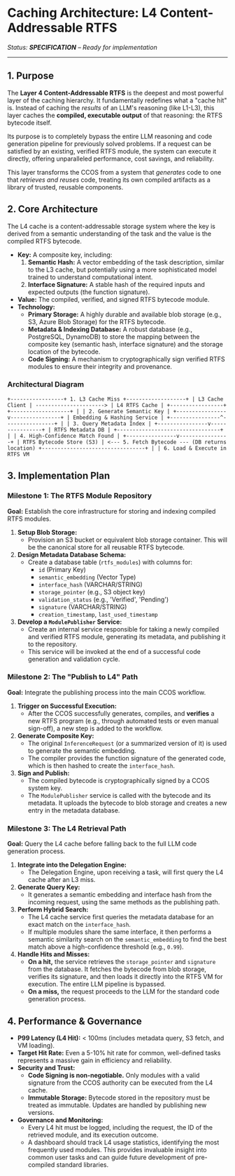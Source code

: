 # Caching Architecture: L4 Content-Addressable RTFS

_Status: **SPECIFICATION** – Ready for implementation_

---

## 1. Purpose

The **Layer 4 Content-Addressable RTFS** is the deepest and most powerful layer of the caching hierarchy. It fundamentally redefines what a "cache hit" is. Instead of caching the *results* of an LLM's reasoning (like L1-L3), this layer caches the **compiled, executable output** of that reasoning: the RTFS bytecode itself.

Its purpose is to completely bypass the entire LLM reasoning and code generation pipeline for previously solved problems. If a request can be satisfied by an existing, verified RTFS module, the system can execute it directly, offering unparalleled performance, cost savings, and reliability.

This layer transforms the CCOS from a system that *generates* code to one that *retrieves and reuses* code, treating its own compiled artifacts as a library of trusted, reusable components.

## 2. Core Architecture

The L4 cache is a content-addressable storage system where the key is derived from a semantic understanding of the task and the value is the compiled RTFS bytecode.

-   **Key:** A composite key, including:
    1.  **Semantic Hash:** A vector embedding of the task description, similar to the L3 cache, but potentially using a more sophisticated model trained to understand computational intent.
    2.  **Interface Signature:** A stable hash of the required inputs and expected outputs (the function signature).
-   **Value:** The compiled, verified, and signed RTFS bytecode module.
-   **Technology:**
    -   **Primary Storage:** A highly durable and available blob storage (e.g., S3, Azure Blob Storage) for the RTFS bytecode.
    -   **Metadata & Indexing Database:** A robust database (e.g., PostgreSQL, DynamoDB) to store the mapping between the composite key (semantic hash, interface signature) and the storage location of the bytecode.
    -   **Code Signing:** A mechanism to cryptographically sign verified RTFS modules to ensure their integrity and provenance.

### Architectural Diagram

```
+-----------------+ 1. L3 Cache Miss +-------------------+ | L3 Cache Client | ----------------------> | L4 RTFS Cache | +-----------------+ +-------------------+ | | 2. Generate Semantic Key | +----------------v----------------+ | Embedding & Hashing Service | +----------------^----------------+ | | 3. Query Metadata Index | +----------------v----------------+ | RTFS Metadata DB | +---------------------------------+ | | 4. High-Confidence Match Found | +----------------v----------------+ | RTFS Bytecode Store (S3) | <--- 5. Fetch Bytecode --- (DB returns location) +---------------------------------+ | | 6. Load & Execute in RTFS VM
```

## 3. Implementation Plan

### Milestone 1: The RTFS Module Repository

**Goal:** Establish the core infrastructure for storing and indexing compiled RTFS modules.

1.  **Setup Blob Storage:**
    *   Provision an S3 bucket or equivalent blob storage container. This will be the canonical store for all reusable RTFS bytecode.
2.  **Design Metadata Database Schema:**
    *   Create a database table (`rtfs_modules`) with columns for:
        *   `id` (Primary Key)
        *   `semantic_embedding` (Vector Type)
        *   `interface_hash` (VARCHAR/STRING)
        *   `storage_pointer` (e.g., S3 object key)
        *   `validation_status` (e.g., 'Verified', 'Pending')
        *   `signature` (VARCHAR/STRING)
        *   `creation_timestamp`, `last_used_timestamp`
3.  **Develop a `ModulePublisher` Service:**
    *   Create an internal service responsible for taking a newly compiled and verified RTFS module, generating its metadata, and publishing it to the repository.
    *   This service will be invoked at the end of a successful code generation and validation cycle.

### Milestone 2: The "Publish to L4" Path

**Goal:** Integrate the publishing process into the main CCOS workflow.

1.  **Trigger on Successful Execution:**
    *   After the CCOS successfully generates, compiles, and **verifies** a new RTFS program (e.g., through automated tests or even manual sign-off), a new step is added to the workflow.
2.  **Generate Composite Key:**
    *   The original `InferenceRequest` (or a summarized version of it) is used to generate the semantic embedding.
    *   The compiler provides the function signature of the generated code, which is then hashed to create the `interface_hash`.
3.  **Sign and Publish:**
    *   The compiled bytecode is cryptographically signed by a CCOS system key.
    *   The `ModulePublisher` service is called with the bytecode and its metadata. It uploads the bytecode to blob storage and creates a new entry in the metadata database.

### Milestone 3: The L4 Retrieval Path

**Goal:** Query the L4 cache before falling back to the full LLM code generation process.

1.  **Integrate into the Delegation Engine:**
    *   The Delegation Engine, upon receiving a task, will first query the L4 cache after an L3 miss.
2.  **Generate Query Key:**
    *   It generates a semantic embedding and interface hash from the incoming request, using the same methods as the publishing path.
3.  **Perform Hybrid Search:**
    *   The L4 cache service first queries the metadata database for an exact match on the `interface_hash`.
    *   If multiple modules share the same interface, it then performs a semantic similarity search on the `semantic_embedding` to find the best match above a high-confidence threshold (e.g., `0.99`).
4.  **Handle Hits and Misses:**
    *   **On a hit,** the service retrieves the `storage_pointer` and `signature` from the database. It fetches the bytecode from blob storage, verifies its signature, and then loads it directly into the RTFS VM for execution. The entire LLM pipeline is bypassed.
    *   **On a miss,** the request proceeds to the LLM for the standard code generation process.

## 4. Performance & Governance

-   **P99 Latency (L4 Hit):** < 100ms (includes metadata query, S3 fetch, and VM loading).
-   **Target Hit Rate:** Even a 5-10% hit rate for common, well-defined tasks represents a massive gain in efficiency and reliability.
-   **Security and Trust:**
    *   **Code Signing is non-negotiable.** Only modules with a valid signature from the CCOS authority can be executed from the L4 cache.
    *   **Immutable Storage:** Bytecode stored in the repository must be treated as immutable. Updates are handled by publishing new versions.
-   **Governance and Monitoring:**
    *   Every L4 hit must be logged, including the request, the ID of the retrieved module, and its execution outcome.
    *   A dashboard should track L4 usage statistics, identifying the most frequently used modules. This provides invaluable insight into common user tasks and can guide future development of pre-compiled standard libraries.
